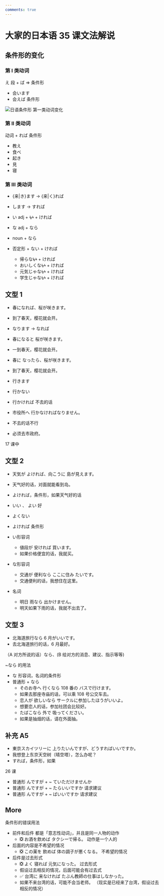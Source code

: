 ```yaml
---
comments: true
---
```


# 大家的日本语 35 课文法解说

## 条件形的变化

### 第 I 类动词 
え 段 + ば => 条件形

- 会います 
- 会えば 条件形

![日语条件形 第一类动词变化](https://photo.einverne.info/images/2023/01/06/gRxw.png)

### 第 II 类动词

动词 + れば  条件形

- 教え
- 食べ
- 起き
- 見
- 寝

### 第 III 类动词

- {来|き}ます  -> {来|く}れば
- します  -> すれば

- い adj + ~~い~~ + ければ
- な adj + なら
- noun + なら
- 否定形 + ない + ければ
  - 帰らな~~い~~ + ければ
  - おいしくな~~い~~ + ければ
  - 元気じゃな~~い~~ + ければ
  - 学生じゃな~~い~~ + ければ

## 文型 1

- 春になれば、桜が咲きます。
- 到了春天，樱花就会开。
- なります  -> なれば

- 春になると 桜が咲きます。
- 一到春天，樱花就会开。
- 春に なったら、桜が咲きます。
- 到了春天，樱花就会开。


- 行きます
- 行かない
- 行かければ   不去的话

- 市役所へ 行かなければなりません。
- 不去的话不行
- 必须去市政府。

17 课中

## 文型 2

- 天気が よければ、向こうに 島が見えます。
- 天气好的话，对面就能看到岛。
- よければ，条件形，如果天气好的话

- いい 、   よい   好
- よくない
- よければ  条件形

- い形容词
  - 値段が 安ければ 買います。
  - 如果价格便宜的话，我就买。
- な形容词
  - 交通が 便利なら ここに住み たいです。
  - 交通便利的话，我想住在这里。
- 名词
  - 明日 雨なら 出かけません。
  - 明天如果下雨的话，我就不出去了。

## 文型 3

- 北海道旅行なら 6 月がいいです。
- 去北海道旅行的话，6 月最好。

（A 对方所说的话）なら、(B 给对方的消息、建议、指示等等)

~なら 的用法

- な 形容词，名词的条件形
- 普通形 + なら
  - そのお寺へ 行くなら 108 番の バスで行けます。
  - 如果去那座寺庙的话，可以乘 108 号公交车去。
  - 恋人が 欲しいなら サークルに参加したほうがいいよ。
  - 想要恋人的话，参加社团会比较好。
  - たばこなら 外で 吸ってください。
  - 如果是抽烟的话，请在外面抽。

## 补充 A5

- 東京スカイツリーに 上りたいんですが、どうすればいいですか。
- 我想登上东京天空树（晴空塔），怎么办呢？
- すれば，条件形，如果


26 课

- 普通形 んですが + ~ ていただけませんか
- 普通形 んですが + ~ たらいいですか     请求建议
- 普通形 んですが + ~ ばいいですか    请求建议

## More

条件形的错误用法

- 前件和后件 都是「意志性动词」，并且是同一人物的动作
  - ❎️ お酒を飲めば タクシーで帰る。    动作是一个人的
- 后面的内容是不希望的情况
  - ❎️ この薬を 飲めば 体の調子が悪くなる。    不希望的情况
- 后件是过去形式
  - ❎️ よく 寝れば 元気になった。   过去形式
  - 假设过去相反的情况，后面可能会有过去式
  - ✅️ 台湾に 来なければ たぶん教師の仕事はしなかった。
  - 如果不来台湾的话，可能不会当老师。  （现实是已经来了台湾，假设过去相反的情况）
